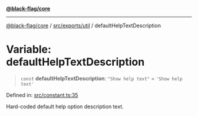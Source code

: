 [**@black-flag/core**](../../../../README.md)

***

[@black-flag/core](../../../../README.md) / [src/exports/util](../README.md) / defaultHelpTextDescription

# Variable: defaultHelpTextDescription

> `const` **defaultHelpTextDescription**: `"Show help text"` = `'Show help text'`

Defined in: [src/constant.ts:35](https://github.com/Xunnamius/black-flag/blob/d6004b46e3ac5a451e4e0f05bf5c8726ce157ac9/src/constant.ts#L35)

Hard-coded default help option description text.
